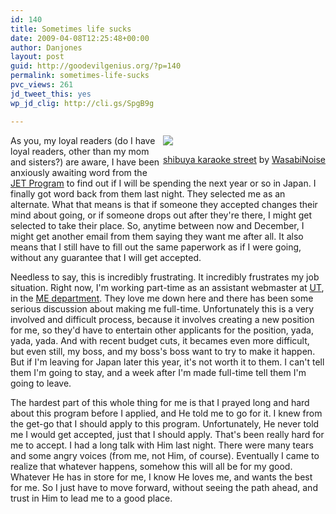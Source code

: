 ```yaml
---
id: 140
title: Sometimes life sucks
date: 2009-04-08T12:25:48+00:00
author: Danjones
layout: post
guid: http://goodevilgenius.org/?p=140
permalink: sometimes-life-sucks
pvc_views: 261
jd_tweet_this: yes
wp_jd_clig: http://cli.gs/SpgB9g

---
```

<div style="float:right">
  <img src="http://farm3.static.flickr.com/2200/2292017754_7c027f2aa7_m.jpg" /></p> 
  <p><a href="http://www.flickr.com/photos/djkubik/2292017754/">shibuya karaoke street</a> by <a href="http://www.flickr.com/photos/djkubik/">WasabiNoise</a></p>
</div>

As you, my loyal readers (do I have loyal readers, other than my mom and sisters?) are aware, I have been anxiously awaiting word from the [JET Program](http://www.jetprogramme.org/) to find out if I will be spending the next year or so in Japan. I finally got word back from them last night. They selected me as an alternate. What that means is that if someone they accepted changes their mind about going, or if someone drops out after they're there, I might get selected to take their place. So, anytime between now and December, I might get another email from them saying they want me after all. It also means that I still have to fill out the same paperwork as if I were going, without any guarantee that I will get accepted.

Needless to say, this is incredibly frustrating. It incredibly frustrates my job situation. Right now, I'm working part-time as an assistant webmaster at [UT](http://www.utexas.edu), in the [ME department](http://www.me.utexas.edu). They love me down here and there has been some serious discussion about making me full-time. Unfortunately this is a very involved and difficult process, because it involves creating a new position for me, so they'd have to entertain other applicants for the position, yada, yada, yada. And with recent budget cuts, it becames even more difficult, but even still, my boss, and my boss's boss want to try to make it happen. But if I'm leaving for Japan later this year, it's not worth it to them. I can't tell them I'm going to stay, and a week after I'm made full-time tell them I'm going to leave.

The hardest part of this whole thing for me is that I prayed long and hard about this program before I applied, and He told me to go for it. I knew from the get-go that I should apply to this program. Unfortunately, He never told me I would get accepted, just that I should apply. That's been really hard for me to accept. I had a long talk with Him last night. There were many tears and some angry voices (from me, not Him, of course). Eventually I came to realize that whatever happens, somehow this will all be for my good. Whatever He has in store for me, I know He loves me, and wants the best for me. So I just have to move forward, without seeing the path ahead, and trust in Him to lead me to a good place.
